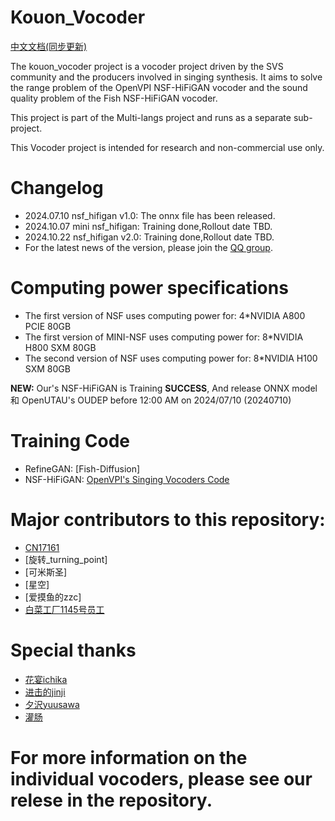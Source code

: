 # Kouon_Vocoder
[中文文档(同步更新)](https://github.com/Kouon-Vocoder-Project/Kouon_Vocoder/blob/main/README-zh.md)

The kouon_vocoder project is a vocoder project driven by the SVS community and the producers involved in singing synthesis. It aims to solve the range problem of the OpenVPI NSF-HiFiGAN vocoder and the sound quality problem of the Fish NSF-HiFiGAN vocoder.

This project is part of the Multi-langs project and runs as a separate sub-project.

This Vocoder project is intended for research and non-commercial use only.

# Changelog
- 2024.07.10 nsf_hifigan v1.0: The onnx file has been released.
- 2024.10.07 mini nsf_hifigan: Training done,Rollout date TBD.
- 2024.10.22 nsf_hifigan v2.0: Training done,Rollout date TBD.
- For the latest news of the version, please join the [QQ group](http://qm.qq.com/cgi-bin/qm/qr?_wv=1027&k=AgfyrH0ngohMBn9iRAp9E4jZPEhoQBn5&authKey=QvzDSQcjAOk5ekwV2QXri7ovKx6WCWo%2B%2FuBdtUts%2FX%2Bqyy4esBe3JaGe7Z%2FGV8ls&noverify=0&group_code=749073684).

# Computing power specifications
- The first version of NSF uses computing power for: 4*NVIDIA A800 PCIE 80GB
- The first version of MINI-NSF uses computing power for: 8*NVIDIA H800 SXM 80GB
- The second version of NSF uses computing power for: 8*NVIDIA H100 SXM 80GB

**NEW:** Our's NSF-HiFiGAN is Training **SUCCESS**, And release ONNX model 和 OpenUTAU's OUDEP before 12:00 AM on 2024/07/10 (20240710)

# Training Code

- RefineGAN: [Fish-Diffusion]
- NSF-HiFiGAN: [OpenVPI's Singing Vocoders Code](https://github.com/openvpi/SingingVocoders)

# Major contributors to this repository:

- [CN17161](https://space.bilibili.com/434036807)
- [旋转_turning_point]
- [可米斯圣]
- [星空]
- [爱摸鱼的zzc]
- [白菜工厂1145号员工](https://space.bilibili.com/518098961/)

# Special thanks
- [花宴ichika](https://space.bilibili.com/1274610906)
- [进击的jinji](https://space.bilibili.com/35467228988070516)
- [夕沢yuusawa](https://space.bilibili.com/50750599)
- [灌肠]()

# For more information on the individual vocoders, please see our relese in the repository.
